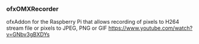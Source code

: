 ### ofxOMXRecorder
ofxAddon for the Raspberry Pi that allows recording of pixels to H264 stream file or pixels to JPEG, PNG or GIF
https://www.youtube.com/watch?v=GNbv3gBXDYs


